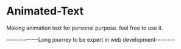 # Animated-Text

Making animation text for personal purpose. feel free to use it.

-------------Long journey to be expert in web development--------


